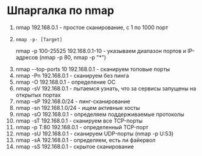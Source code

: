 # Шпаргалка по nmap

<ol>
  <li>nmap 192.168.0.1 - простое сканирование, с 1 по 1000 порт</li>
<li>
  
```
nmap -p- [Target]

```

nmap -p 100-25525 192.168.0.1-10 - указываем диапазон портов и IP-адресов (nmap -p 80, nmap -p "*")</li>
<li>nmap --top-ports 10 192.168.0.1 - сканируем топовые порты</li>
<li>nmap -Pn 192.168.0.1 - сканируем без пинга</li>

<li>nmap -O 192.168.0.1 - определение ОС</li>

<li>nmap -sV 192.168.0.1 - пытаемся узнать, что за сервисы запущены на открытых портах</li>
<li>nmap –sP 192.168.0/24 - пинг-сканирование</li>
<li>nmap -sn 192.168.1.0/24 - ищем активные хосты</li>
<li>nmap -sO 192.168.0.1 - определяем поддерживаемые протоколы</li>

<li>nmap -sT 192.168.0.1 - сканируем все TCP-порты</li>
<li>nmap -p T:80 192.168.0.1 - определенный TCP-порт</li>

<li>nmap -sU 192.168.0.1 - сканируем UDP-порты (nmap -p U:53)</li>

<li>nmap -sA 192.168.0.1 - определяем, есть ли файервол</li>

<li>nmap -sS 192.168.0.1 - скрытое сканирование</li>
</ol>
